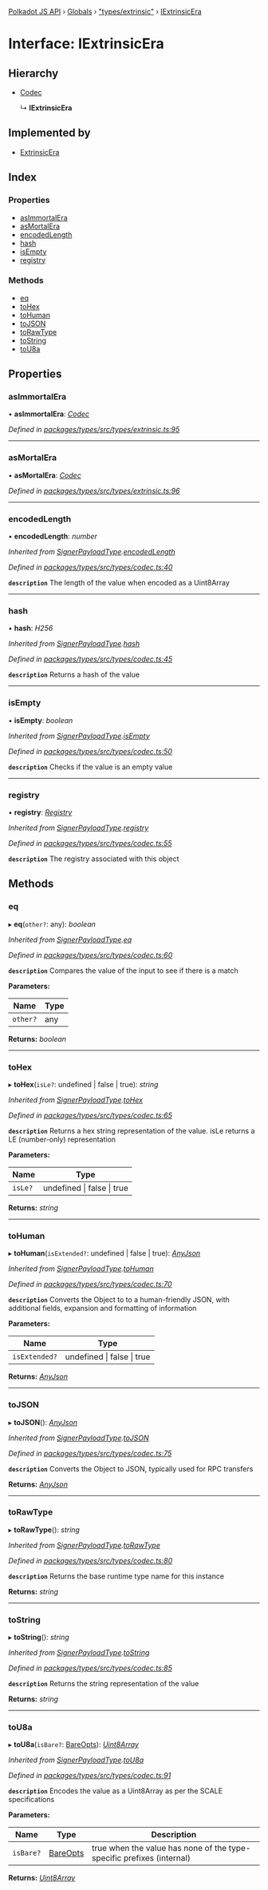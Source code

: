 [Polkadot JS API](../README.md) › [Globals](../globals.md) › ["types/extrinsic"](../modules/_types_extrinsic_.md) › [IExtrinsicEra](_types_extrinsic_.iextrinsicera.md)

# Interface: IExtrinsicEra

## Hierarchy

* [Codec](_types_codec_.codec.md)

  ↳ **IExtrinsicEra**

## Implemented by

* [ExtrinsicEra](../classes/_extrinsic_extrinsicera_.extrinsicera.md)

## Index

### Properties

* [asImmortalEra](_types_extrinsic_.iextrinsicera.md#asimmortalera)
* [asMortalEra](_types_extrinsic_.iextrinsicera.md#asmortalera)
* [encodedLength](_types_extrinsic_.iextrinsicera.md#encodedlength)
* [hash](_types_extrinsic_.iextrinsicera.md#hash)
* [isEmpty](_types_extrinsic_.iextrinsicera.md#isempty)
* [registry](_types_extrinsic_.iextrinsicera.md#registry)

### Methods

* [eq](_types_extrinsic_.iextrinsicera.md#eq)
* [toHex](_types_extrinsic_.iextrinsicera.md#tohex)
* [toHuman](_types_extrinsic_.iextrinsicera.md#tohuman)
* [toJSON](_types_extrinsic_.iextrinsicera.md#tojson)
* [toRawType](_types_extrinsic_.iextrinsicera.md#torawtype)
* [toString](_types_extrinsic_.iextrinsicera.md#tostring)
* [toU8a](_types_extrinsic_.iextrinsicera.md#tou8a)

## Properties

###  asImmortalEra

• **asImmortalEra**: *[Codec](_types_codec_.codec.md)*

*Defined in [packages/types/src/types/extrinsic.ts:95](https://github.com/polkadot-js/api/blob/c472a451a4/packages/types/src/types/extrinsic.ts#L95)*

___

###  asMortalEra

• **asMortalEra**: *[Codec](_types_codec_.codec.md)*

*Defined in [packages/types/src/types/extrinsic.ts:96](https://github.com/polkadot-js/api/blob/c472a451a4/packages/types/src/types/extrinsic.ts#L96)*

___

###  encodedLength

• **encodedLength**: *number*

*Inherited from [SignerPayloadType](_extrinsic_signerpayload_.signerpayloadtype.md).[encodedLength](_extrinsic_signerpayload_.signerpayloadtype.md#encodedlength)*

*Defined in [packages/types/src/types/codec.ts:40](https://github.com/polkadot-js/api/blob/c472a451a4/packages/types/src/types/codec.ts#L40)*

**`description`** The length of the value when encoded as a Uint8Array

___

###  hash

• **hash**: *H256*

*Inherited from [SignerPayloadType](_extrinsic_signerpayload_.signerpayloadtype.md).[hash](_extrinsic_signerpayload_.signerpayloadtype.md#hash)*

*Defined in [packages/types/src/types/codec.ts:45](https://github.com/polkadot-js/api/blob/c472a451a4/packages/types/src/types/codec.ts#L45)*

**`description`** Returns a hash of the value

___

###  isEmpty

• **isEmpty**: *boolean*

*Inherited from [SignerPayloadType](_extrinsic_signerpayload_.signerpayloadtype.md).[isEmpty](_extrinsic_signerpayload_.signerpayloadtype.md#isempty)*

*Defined in [packages/types/src/types/codec.ts:50](https://github.com/polkadot-js/api/blob/c472a451a4/packages/types/src/types/codec.ts#L50)*

**`description`** Checks if the value is an empty value

___

###  registry

• **registry**: *[Registry](_types_registry_.registry.md)*

*Inherited from [SignerPayloadType](_extrinsic_signerpayload_.signerpayloadtype.md).[registry](_extrinsic_signerpayload_.signerpayloadtype.md#registry)*

*Defined in [packages/types/src/types/codec.ts:55](https://github.com/polkadot-js/api/blob/c472a451a4/packages/types/src/types/codec.ts#L55)*

**`description`** The registry associated with this object

## Methods

###  eq

▸ **eq**(`other?`: any): *boolean*

*Inherited from [SignerPayloadType](_extrinsic_signerpayload_.signerpayloadtype.md).[eq](_extrinsic_signerpayload_.signerpayloadtype.md#eq)*

*Defined in [packages/types/src/types/codec.ts:60](https://github.com/polkadot-js/api/blob/c472a451a4/packages/types/src/types/codec.ts#L60)*

**`description`** Compares the value of the input to see if there is a match

**Parameters:**

Name | Type |
------ | ------ |
`other?` | any |

**Returns:** *boolean*

___

###  toHex

▸ **toHex**(`isLe?`: undefined | false | true): *string*

*Inherited from [SignerPayloadType](_extrinsic_signerpayload_.signerpayloadtype.md).[toHex](_extrinsic_signerpayload_.signerpayloadtype.md#tohex)*

*Defined in [packages/types/src/types/codec.ts:65](https://github.com/polkadot-js/api/blob/c472a451a4/packages/types/src/types/codec.ts#L65)*

**`description`** Returns a hex string representation of the value. isLe returns a LE (number-only) representation

**Parameters:**

Name | Type |
------ | ------ |
`isLe?` | undefined &#124; false &#124; true |

**Returns:** *string*

___

###  toHuman

▸ **toHuman**(`isExtended?`: undefined | false | true): *[AnyJson](../modules/_types_helpers_.md#anyjson)*

*Inherited from [SignerPayloadType](_extrinsic_signerpayload_.signerpayloadtype.md).[toHuman](_extrinsic_signerpayload_.signerpayloadtype.md#tohuman)*

*Defined in [packages/types/src/types/codec.ts:70](https://github.com/polkadot-js/api/blob/c472a451a4/packages/types/src/types/codec.ts#L70)*

**`description`** Converts the Object to to a human-friendly JSON, with additional fields, expansion and formatting of information

**Parameters:**

Name | Type |
------ | ------ |
`isExtended?` | undefined &#124; false &#124; true |

**Returns:** *[AnyJson](../modules/_types_helpers_.md#anyjson)*

___

###  toJSON

▸ **toJSON**(): *[AnyJson](../modules/_types_helpers_.md#anyjson)*

*Inherited from [SignerPayloadType](_extrinsic_signerpayload_.signerpayloadtype.md).[toJSON](_extrinsic_signerpayload_.signerpayloadtype.md#tojson)*

*Defined in [packages/types/src/types/codec.ts:75](https://github.com/polkadot-js/api/blob/c472a451a4/packages/types/src/types/codec.ts#L75)*

**`description`** Converts the Object to JSON, typically used for RPC transfers

**Returns:** *[AnyJson](../modules/_types_helpers_.md#anyjson)*

___

###  toRawType

▸ **toRawType**(): *string*

*Inherited from [SignerPayloadType](_extrinsic_signerpayload_.signerpayloadtype.md).[toRawType](_extrinsic_signerpayload_.signerpayloadtype.md#torawtype)*

*Defined in [packages/types/src/types/codec.ts:80](https://github.com/polkadot-js/api/blob/c472a451a4/packages/types/src/types/codec.ts#L80)*

**`description`** Returns the base runtime type name for this instance

**Returns:** *string*

___

###  toString

▸ **toString**(): *string*

*Inherited from [SignerPayloadType](_extrinsic_signerpayload_.signerpayloadtype.md).[toString](_extrinsic_signerpayload_.signerpayloadtype.md#tostring)*

*Defined in [packages/types/src/types/codec.ts:85](https://github.com/polkadot-js/api/blob/c472a451a4/packages/types/src/types/codec.ts#L85)*

**`description`** Returns the string representation of the value

**Returns:** *string*

___

###  toU8a

▸ **toU8a**(`isBare?`: [BareOpts](../modules/_types_helpers_.md#bareopts)): *[Uint8Array](../classes/_codec_raw_.raw.md#static-uint8array)*

*Inherited from [SignerPayloadType](_extrinsic_signerpayload_.signerpayloadtype.md).[toU8a](_extrinsic_signerpayload_.signerpayloadtype.md#tou8a)*

*Defined in [packages/types/src/types/codec.ts:91](https://github.com/polkadot-js/api/blob/c472a451a4/packages/types/src/types/codec.ts#L91)*

**`description`** Encodes the value as a Uint8Array as per the SCALE specifications

**Parameters:**

Name | Type | Description |
------ | ------ | ------ |
`isBare?` | [BareOpts](../modules/_types_helpers_.md#bareopts) | true when the value has none of the type-specific prefixes (internal)  |

**Returns:** *[Uint8Array](../classes/_codec_raw_.raw.md#static-uint8array)*

